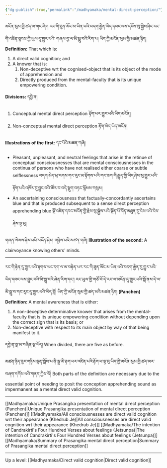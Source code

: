 ```yaml
---
{"dg-publish":true,"permalink":"/madhyamaka/mental-direct-perception/"}
---
```


མངོན་སུམ་གྱི་ཚད་མ་གང་ཞིག རང་གི་ཐུན་མོང་མ་ཡིན་པའི་བདག་རྐྱེན་ཡིད་དབང་ལས་དངོས་སུ་སྐྱེས་ཤིང་རང་གི་འཛིན་སྟངས་ཀྱི་ཡུལ་དུ་གྱུར་པའི་
གཞལ་བྱ་ལ་མི་སླུ་བའི་རིག་པ། ཡིད་ཀྱི་མངོན་སུམ་གྱི་མཚན་ཉིད། 
**Definition:** That which is:
1. A direct valid cognition; and
2. A knower that is:
	1. Non-deceptive wrt the cognised-object that is its object of the mode of apprehension and
	2. Directly produced from the mental-faculty that is its unique empowering condition.

**Divisions:** དབྱེ་ན།
1. Conceptual mental direct perception རྟོག་པར་གྱུར་པའི་ཡིད་མངོན།
2. Non-conceptual mental direct perception རྟོག་མེད་ཡིད་མངོན།

**Illustrations of the first:** དང་པོའི་མཚན་གཞི། 
- Pleasant, unpleasant, and neutral feelings that arise in the retinue of conceptual consciousnesses that are mental consciousnesses in the continua of persons who have not realised either coarse or subtle selflessness
  བདག་མེད་ཕྲ་རགས་གང་རུང་མ་རྟོགས་པའི་གང་ཟག་གི་རྒྱུད་ཀྱི་ཡིད་ཤེས་སུ་གྱུར་པའི་རྟོག་པའི་འཁོར་དུ་བྱུང་བའི་ཚོར་བ་བདེ་སྡུག་བཏང་སྙོམས་གསུམ།
- An ascertaining consciousness that factually-concordantly ascertains blue and that is produced subsequent to a sense direct perception apprehending blue
  སྔོ་འཛིན་དབང་མངོན་གྱི་རྗེས་སུ་སྐྱེས་པའི་སྔོན་པོ་དོན་མཐུན་དུ་ངེས་པའི་ངེས་ཤེས་ལྟ་བུ།

གཞན་སེམས་ཤེས་པའི་མངོན་ཤེས། གཉིས་པའི་མཚན་གཞི། 
**Illustration of the second:** A clairvoyance knowing others' minds.

---
རང་གི་རྟེན་དུ་གྱུར་པའི་རྟགས་ཡང་དག་ལ་མ་བརྟེན་པར་རང་གི་ཐུན་མོང་མ་ཡིན་པའི་བདག་རྐྱེན་དུ་གྱུར་པའི་ཡིད་དབང་ལས་བྱུང་བའི་མི་སླུ་བའི་ཞེན་རིག་དང༌།
རང་ཡུལ་གྱི་གཙོ་བོ་དེ་རང་ལ་མངོན་དུ་གྱུར་པའི་སྒོ་ནས་དེ་ལ་མི་སླུ་བ་གང་རུང་དུ་གྱུར་པའི་ཡིད་བློ། ཡིད་ཀྱི་མངོན་སུམ་གྱི་ཚད་མའི་མཚན་ཉིད། 
**(Panchen) Definition:** A mental awareness that is either:
1. A non-deceptive determinative knower that arises from the mental-faculty that is its unique empowering condition without depending upon the correct sign that is its basis; or
2. Non-deceptive with respect to its main object by way of that being manifest to it.

དབྱེ་ན་སྔ་མ་བཞིན་ལྔ་ཡོད། 
When divided, there are five as before.

མཚན་ཉིད་ཟུར་གཉིས་ལྡན་སྨོས་པ་ནི་སྒྲ་མི་རྟག་པར་འཛིན་པའི་རྟོག་པ་ལྟ་བུ་ཡིད་ཀྱི་མངོན་སུམ་གྱི་ཚད་མར་བཞག་དགོས་པའི་གནད་ཀྱིས་སོ། 
Both parts of the definition are necessary due to the essential point of needing to posit the conception apprehending sound as impermanent as a mental direct valid cognition.

---
[[Madhyamaka/Unique Prasangika presentation of mental direct perception (Panchen)\|Unique Prasangika presentation of mental direct perception (Panchen)]]
[[Madhyamaka/All consciousnesses are direct valid cognition wrt their appearance (Khedrub Je)\|All consciousnesses are direct valid cognition wrt their appearance (Khedrub Je)]]
[[Madhyamaka/The intention of Candrakirti's Four Hundred Verses about feelings (Jetsunpa)\|The intention of Candrakirti's Four Hundred Verses about feelings (Jetsunpa)]]
[[Madhyamaka/Summary of Prasangika mental direct perception\|Summary of Prasangika mental direct perception]]

---
Up a level: [[Madhyamaka/Direct valid cognition\|Direct valid cognition]]